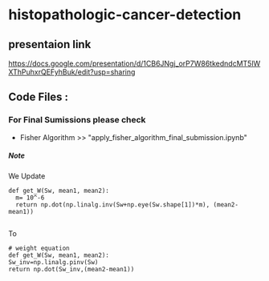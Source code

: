 # histopathologic-cancer-detection
## presentaion link 
https://docs.google.com/presentation/d/1CB6JNgj_orP7W86tkedndcMT5lWXThPuhxrQEFyhBuk/edit?usp=sharing


## Code Files :
### For Final Sumissions please check 
  
  - Fisher Algorithm  >> "apply_fisher_algorithm_final_submission.ipynb"
  ##### Note
  We Update 
  ```
  def get_W(Sw, mean1, mean2):
    m= 10^-6
    return np.dot(np.linalg.inv(Sw+np.eye(Sw.shape[1])*m), (mean2-mean1))
    
  ```
  To 
  ```
  # weight equation
  def get_W(Sw, mean1, mean2):
  Sw_inv=np.linalg.pinv(Sw)
  return np.dot(Sw_inv,(mean2-mean1))
  
  ```
  
 
